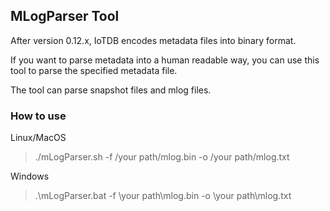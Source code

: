 <!--

    Licensed to the Apache Software Foundation (ASF) under one
    or more contributor license agreements.  See the NOTICE file
    distributed with this work for additional information
    regarding copyright ownership.  The ASF licenses this file
    to you under the Apache License, Version 2.0 (the
    "License"); you may not use this file except in compliance
    with the License.  You may obtain a copy of the License at

        http://www.apache.org/licenses/LICENSE-2.0

    Unless required by applicable law or agreed to in writing,
    software distributed under the License is distributed on an
    "AS IS" BASIS, WITHOUT WARRANTIES OR CONDITIONS OF ANY
    KIND, either express or implied.  See the License for the
    specific language governing permissions and limitations
    under the License.

-->

## MLogParser Tool

After version 0.12.x, IoTDB encodes metadata files into binary format.

If you want to parse metadata into a human readable way, you can use this tool to parse the specified metadata file.

The tool can parse snapshot files and mlog files.

### How to use

Linux/MacOS
> ./mLogParser.sh -f /your path/mlog.bin -o /your path/mlog.txt

Windows

> .\mLogParser.bat -f \your path\mlog.bin -o \your path\mlog.txt

